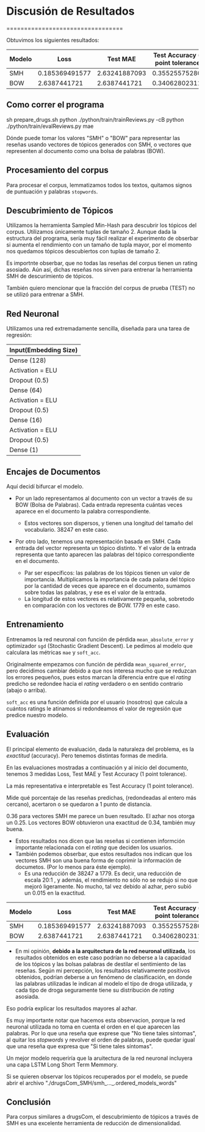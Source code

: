 # Discusión de Resultados
=================================

Obtuvimos los siguientes resultados:

|Modelo| Loss |Test MAE | Test Accuracy (1 point tolerance)|
|--|--|--|--|
|SMH|0.185369491577|2.63241887093|0.355255752802|
|BOW|2.6387441721  |2.6387441721 |0.340628023113|



## Como correr el programa

sh prepare_drugs.sh
python ./python/train/trainReviews.py <emb> -cB
python ./python/train/evalReviews.py <emb> mae


Dónde <emb> puede tomar los valores "SMH" o "BOW" para representar las reseñas usando vectores de tópicos generados con SMH, o vectores que representen al documento como una bolsa de palabras (BOW).

## Procesamiento del corpus

Para procesar el corpus, lemmatizamos todos los textos, quitamos signos de puntuación y palabras `stopwords`.

## Descubrimiento de Tópicos

Utilizamos la herramienta Sampled Min-Hash para descubrir los tópicos del corpus. Utilizamos únicamente tuplas de tamaño 2. Aunque dada la estructura del programa, sería muy fácil realizar el experimento de obserbar si aumenta el rendimiento con un tamaño de tupla mayor, por el momento nos quedamos tópicos descubiertos con tuplas de tamaño 2.

Es importnte obserbar, que no todas las reseñas del corpus tienen un rating asosiado. Aún así, dichas reseñas nos sirven para entrenar la herramienta SMH de descurimiento de tópicos.

También quiero mencionar que la fracción del corpus de prueba (TEST) no se utilizó para entrenar a SMH.

## Red Neuronal

Utilizamos una red extremadamente sencilla, diseñada para una tarea de regresión:

|Input(Embedding Size)|
|--|
|Dense (128)|
|Activation = ELU|
|Dropout (0.5)|
|Dense (64)|
|Activation = ELU|
|Dropout (0.5)|
|Dense (16)|
|Activation = ELU|
|Dropout (0.5)|
|Dense (1)|


## Encajes de Documentos

Aquí decidí bifurcar el modelo.

* Por un lado representamos al documento con un vector a través de su BOW (Bolsa de Palabras). Cada entrada representa cuántas veces aparece en el documento la palabra correspondiente. 
	* Estos vectores son dispersos, y tienen una longitud del tamaño del vocabulario. 38247 en este caso.

* Por otro lado, tenemos una representación basada en SMH. Cada entrada del vector representa un tópico distinto. Y el valor de la entrada representa que tanto aparecen las palabras del tópico correspondiente en el documento. 
	* Par ser específicos: las palabras de los tópicos tienen un valor de importancia. Multiplicamos la importancia de cada palara del tópico por la cantidad de veces que aparece en el documento, sumamos sobre todas las palabras, y ese es el valor de la entrada. 
	* La longitud de estos vectores es relativamente pequeña, sobretodo en comparación con los vectores de BOW. 1779 en este caso.

## Entrenamiento

Entrenamos la red neuronal con función de pérdida `mean_absolute_error` y optimizador `sgd` (Stochastic Gradient Descent). Le pedimos al modelo que calculara las métricas `mae` y `soft_acc`.

Originalmente empezamos con función de pérdida `mean_squared_error`, pero decidimos cambiar debido a que nos interesa mucho que se reduzcan los errores pequeños, pues estos marcan la diferencia entre que el *rating* predicho se redondee hacia el *rating* verdadero o en sentido contrario (abajo o arriba).

`soft_acc` es una función definida por el usuario (nosotros) que calcula a cuántos ratings le atinamos si redondeamos el valor de regresión que predice nuestro modelo.


## Evaluación

El principal elemento de evaluación, dada la naturaleza del problema, es la *exactitud* (accuracy). Pero tenemos distintas formas de medirla.

En las evaluaciones mostradas a continuación y al inicio del documento, tenemos 3 medidas Loss, Test MAE y Test Accuracy (1 point tolerance). 

La más representativa e interpretable es Test Accuracy (1 point tolerance).

Mide qué porcentaje de las reseñas predichas, (redondeadas al entero más cercano), acertaron o se quedaron a 1 punto de distancia.

0.36 para vectores SMH me parece un buen resultado.
El azhar nos otorga un 0.25.
Los vectores BOW obtuvieron una exactitud de 0.34, también muy buena.


* Estos resultados nos dicen que las reseñas si contienen informción importante relacionada con el *rating* que deciden los usuarios.
* También podemos obserbar, que estos resultados nos indican que los vectores SMH son una buena forma de coprimir la información de documetos. (Por lo menos para éste ejemplo). 
	* Es una reducción de 38247 a 1779. Es decir, una reducción de escala 20:1 , y además, el rendimiento no sólo no se redujo si no que mejoró ligeramente. No mucho, tal vez debido al azhar, pero subió un 0.015 en la exactitud.



|Modelo| Loss |Test MAE | Test Accuracy (1 point tolerance)|
|--|--|--|--|
|SMH|0.185369491577|2.63241887093|0.355255752802|
|BOW|2.6387441721  |2.6387441721 |0.340628023113|


* En mi opinión, **debido a la arquitectura de la red neuronal utilizada**, los resultados obtenidos en este caso podrían no deberse a la capacidad de los tópicos y las bolsas palabras de destilar el sentimiento de las reseñas. Según mi percepción, los resultados relativamente positivos obtenidos, podrían deberse a un fenómeno de clasificación, en donde las palabras utilizadas le indican al modelo el típo de droga utilizada, y cada tipo de droga seguramente tiene su distribución de _rating_ asosiada. 

Eso podría explicar los resultados mayores al azhar.

Es muy importante notar que hacemos esta observacion, porque la red neuronal utilizada no toma en cuenta el orden en el que aparecen las palabras. Por lo que una reseña que exprese que "No tiene tales síntomas", al quitar los _stopwords_ y revolver el orden de palabras, puede quedar igual que una reseña que expresa que "Si tiene tales síntomas".

Un mejor modelo requeriría que la aruitectura de la red neuronal incluyera una capa LSTM Long Short Term Memmory.

Si se quieren observar los tópicos recuperados por el modelo, se puede abrir el archivo "./drugsCom_SMH/smh\_...\_.ordered_models_words"


## Conclusión

Para corpus similares a drugsCom, el descubrimiento de tópicos a través de SMH es una excelente herramienta de reducción de dimensionalidad.

